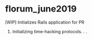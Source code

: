 # florum_june2019

[WIP] Initializes Rails application for PR

1. Initializing time-hacking protocols. . .